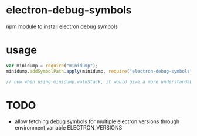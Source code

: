 # electron-debug-symbols
npm module to install electron debug symbols

# usage
```javascript
var minidump = require("minidump");
minidump.addSymbolPath.apply(minidump, require("electron-debug-symbols").paths);

// now when using minidump.walkStack, it would give a more understandable report due to having debug symbols
```

# TODO
* allow fetching debug symbols for multiple electron versions through environment variable ELECTRON_VERSIONS
